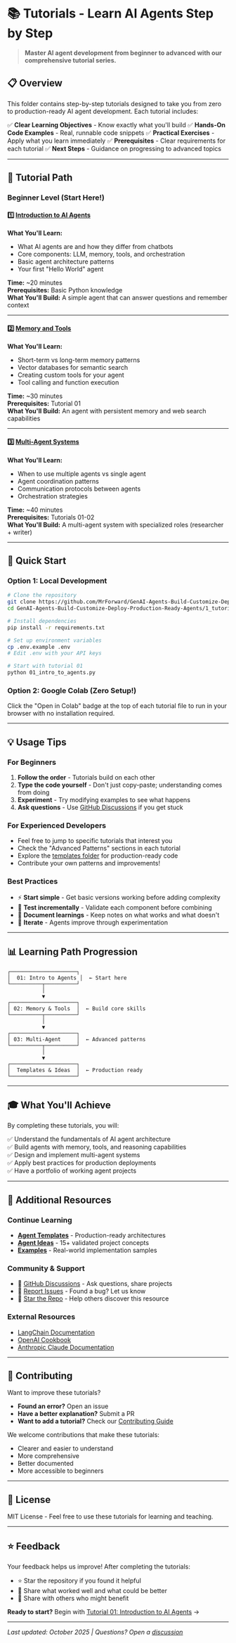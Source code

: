 # 📚 Tutorials - Learn AI Agents Step by Step

> **Master AI agent development from beginner to advanced with our comprehensive tutorial series.**

## 📋 Overview

This folder contains step-by-step tutorials designed to take you from zero to production-ready AI agent development. Each tutorial includes:

✅ **Clear Learning Objectives** - Know exactly what you'll build
✅ **Hands-On Code Examples** - Real, runnable code snippets
✅ **Practical Exercises** - Apply what you learn immediately
✅ **Prerequisites** - Clear requirements for each tutorial
✅ **Next Steps** - Guidance on progressing to advanced topics

---

## 🎯 Tutorial Path

### Beginner Level (Start Here!)

#### 1️⃣ [Introduction to AI Agents](./01_intro_to_agents.md)
**What You'll Learn:**
- What AI agents are and how they differ from chatbots
- Core components: LLM, memory, tools, and orchestration
- Basic agent architecture patterns
- Your first "Hello World" agent

**Time:** ~20 minutes  
**Prerequisites:** Basic Python knowledge  
**What You'll Build:** A simple agent that can answer questions and remember context

---

#### 2️⃣ [Memory and Tools](./02_memory_and_tools.md)
**What You'll Learn:**
- Short-term vs long-term memory patterns
- Vector databases for semantic search
- Creating custom tools for your agent
- Tool calling and function execution

**Time:** ~30 minutes  
**Prerequisites:** Tutorial 01  
**What You'll Build:** An agent with persistent memory and web search capabilities

---

#### 3️⃣ [Multi-Agent Systems](./03_multi_agent_systems.md)
**What You'll Learn:**
- When to use multiple agents vs single agent
- Agent coordination patterns
- Communication protocols between agents
- Orchestration strategies

**Time:** ~40 minutes  
**Prerequisites:** Tutorials 01-02  
**What You'll Build:** A multi-agent system with specialized roles (researcher + writer)

---

## 🚀 Quick Start

### Option 1: Local Development
```bash
# Clone the repository
git clone https://github.com/MrForward/GenAI-Agents-Build-Customize-Deploy-Production-Ready-Agents.git
cd GenAI-Agents-Build-Customize-Deploy-Production-Ready-Agents/1_tutorials

# Install dependencies
pip install -r requirements.txt

# Set up environment variables
cp .env.example .env
# Edit .env with your API keys

# Start with tutorial 01
python 01_intro_to_agents.py
```

### Option 2: Google Colab (Zero Setup!)
Click the "Open in Colab" badge at the top of each tutorial file to run in your browser with no installation required.

---

## 💡 Usage Tips

### For Beginners
1. **Follow the order** - Tutorials build on each other
2. **Type the code yourself** - Don't just copy-paste; understanding comes from doing
3. **Experiment** - Try modifying examples to see what happens
4. **Ask questions** - Use [GitHub Discussions](../../../discussions) if you get stuck

### For Experienced Developers
- Feel free to jump to specific tutorials that interest you
- Check the "Advanced Patterns" sections in each tutorial
- Explore the [templates folder](../2_templates/) for production-ready code
- Contribute your own patterns and improvements!

### Best Practices
- ⚡ **Start simple** - Get basic versions working before adding complexity
- 🧪 **Test incrementally** - Validate each component before combining
- 📝 **Document learnings** - Keep notes on what works and what doesn't
- 🔄 **Iterate** - Agents improve through experimentation

---

## 📊 Learning Path Progression

```
┌─────────────────────┐
│  01: Intro to Agents │  ← Start here
└──────────┬──────────┘
           │
           ▼
┌─────────────────────┐
│ 02: Memory & Tools  │  ← Build core skills
└──────────┬──────────┘
           │
           ▼
┌─────────────────────┐
│ 03: Multi-Agent     │  ← Advanced patterns
└──────────┬──────────┘
           │
           ▼
┌─────────────────────┐
│  Templates & Ideas  │  ← Production ready
└─────────────────────┘
```

---

## 🎓 What You'll Achieve

By completing these tutorials, you will:

✅ Understand the fundamentals of AI agent architecture  
✅ Build agents with memory, tools, and reasoning capabilities  
✅ Design and implement multi-agent systems  
✅ Apply best practices for production deployments  
✅ Have a portfolio of working agent projects  

---

## 🔗 Additional Resources

### Continue Learning
- **[Agent Templates](../2_templates/)** - Production-ready architectures
- **[Agent Ideas](../3_agent_ideas/)** - 15+ validated project concepts
- **[Examples](../5_examples/)** - Real-world implementation samples

### Community & Support
- 💬 [GitHub Discussions](../../../discussions) - Ask questions, share projects
- 🐛 [Report Issues](../../../issues) - Found a bug? Let us know
- 🌟 [Star the Repo](../../../) - Help others discover this resource

### External Resources
- [LangChain Documentation](https://python.langchain.com/docs/get_started/introduction)
- [OpenAI Cookbook](https://cookbook.openai.com/)
- [Anthropic Claude Documentation](https://docs.anthropic.com/)

---

## 🤝 Contributing

Want to improve these tutorials?

- **Found an error?** Open an issue
- **Have a better explanation?** Submit a PR
- **Want to add a tutorial?** Check our [Contributing Guide](../CONTRIBUTING.md)

We welcome contributions that make these tutorials:
- Clearer and easier to understand
- More comprehensive
- Better documented
- More accessible to beginners

---

## 📄 License

MIT License - Feel free to use these tutorials for learning and teaching.

---

## ⭐ Feedback

Your feedback helps us improve! After completing the tutorials:
- ⭐ Star the repository if you found it helpful
- 💬 Share what worked well and what could be better
- 🔄 Share with others who might benefit

**Ready to start?** Begin with [Tutorial 01: Introduction to AI Agents](./01_intro_to_agents.md) →

---

*Last updated: October 2025 | Questions? Open a [discussion](../../../discussions)*
